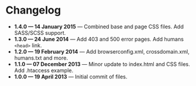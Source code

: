 # Changelog
- **1.4.0 — 14 January 2015** — Combined base and page CSS files. Add SASS/SCSS support.
- **1.3.0 — 24 June 2014** — Add 403 and 500 error pages. Add humans `<head>` link.
- **1.2.0 — 19 February 2014** — Add browserconfig.xml, crossdomain.xml, humans.txt and more.
- **1.1.0 — 07 December 2013** — Minor update to index.html and CSS files. Add .htaccess example.
- **1.0.0 — 19 April 2013** — Initial commit of files.
